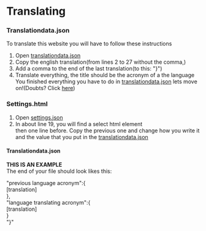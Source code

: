 # Translating
### Translationdata.json
To translate this website you will have to follow these instructions
1. Open [translationdata.json](./translationdata.json)
2. Copy the english translation(from lines 2 to 27 without the comma,)
3. Add a comma to the end of the last translation(to this: "}")
5. Translate everything, the title should be the acronym of a the language<br>
You finished everything you have to do in [translationdata.json](./translationdata.json) lets move on!(Doubts? Click [here](#Translationdata.json))
### Settings.html
1. Open [settings.json](./settings.json)
2. In about line 19, you will find a select html element <br> then one line before. Copy the previous one and change how you write it and the value that you put in the [translationdata.json](./translationdata.json)






#### Translationdata.json
**THIS IS AN EXAMPLE** <br>
The end of your file should look likes this:

"previous language acronym":{<br>
        [translation]<br>
},<br>
"language translating acronym":{<br>
        [translation]<br>
    }<br>
"}"
